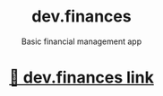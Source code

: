 <h1 align="center">dev.finances</h1>
<p align="center">Basic financial management app</p>
<h1 align="center">
    <a href="https://otaviofbrito.github.io/dev-finances/">🔗 dev.finances link</a>
</h1>

